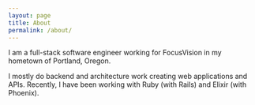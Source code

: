 ```yaml
---
layout: page
title: About
permalink: /about/
---
```


I am a full-stack software engineer working for FocusVision in my hometown of
Portland, Oregon.

I mostly do backend and architecture work creating web applications and APIs.
Recently, I have been working with Ruby (with Rails) and Elixir (with Phoenix).
